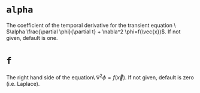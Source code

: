 #  `alpha`

The coefficient of the temporal derivative for the transient
equation \ $\alpha \frac{\partial \phi}{\partial t} + \nabla^2 \phi=f(\vec{x})$.
If not given, default is one.





#  `f`

The right hand side of the equation\ $\nabla^2 \phi=f(\vec{x})$.
If not given, default is zero (i.e. Laplace).






